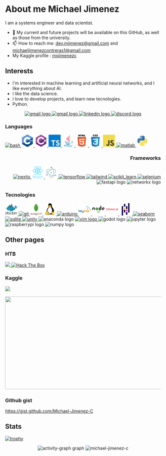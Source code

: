 # About me Michael Jimenez

I am a systems engineer and data scientist.

- 💼 My current and future projects will be available on this GitHub, as well as those from the university.
- 📫 How to reach me: dev.mjimenez@gmail.com and michaeljimenezcontreras1@gmail.com
- My Kaggle profile : [msjimenezc](https://www.kaggle.com/msjimenezc)

## Interests

- I'm interested in machine learning and artificial neural networks, and I like everything about AI.
- I like the data science.
- I love to develop projects, and learn new tecnologies.
- Python.

<div align="center">
  <a href="mailto:dev.mjimenez@gmail.com">
  <img src="https://img.shields.io/static/v1?message=gmail&logo=gmail&label=dev.mjimenez&color=D14836&logoColor=white&labelColor=&style=for-the-badge" height="35" alt="gmail logo"  />
  </a>
  <a  href="mailto:michaeljimenezcontreras1@gmail.com">
    <img src="https://img.shields.io/static/v1?message=GMAIL&logo=gmail&label=&color=D14836&logoColor=white&labelColor=&style=for-the-badge" height="35" alt="gmail logo"  />
  </a>
  <a href="https://www.linkedin.com/in/jimenezmichael">
  <img src="https://img.shields.io/static/v1?message=LinkedIn&logo=linkedin&label=&color=0077B5&logoColor=white&labelColor=&style=for-the-badge" height="35" alt="linkedin logo"  />
  </a>
  <a href="https://discordapp.com/users/michaelj1831" target="_blank">
    <img src="https://img.shields.io/static/v1?message=discord&logo=discord&label=Michael&color=7289DA&logoColor=white&labelColor=&style=for-the-badge" height="35" alt="discord logo"  />
  </a>
</div>
<!----------------------------------------------------------------------------------------------------------------------------->
<div align = "left">
<h3 align="left">Languages</h3>

<a href="https://www.gnu.org/software/bash/" target="_blank" rel="noreferrer">
<img src="https://www.vectorlogo.zone/logos/gnu_bash/gnu_bash-icon.svg" alt="bash" width="40" height="40"/>
</a>
<a href="https://www.w3schools.com/cpp/" target="_blank" rel="noreferrer">
<img src="https://raw.githubusercontent.com/devicons/devicon/master/icons/cplusplus/cplusplus-original.svg" alt="cplusplus" width="40" height="40"/>
</a>
<a href="https://www.w3schools.com/cs/" target="_blank" rel="noreferrer">
<img src="https://raw.githubusercontent.com/devicons/devicon/master/icons/csharp/csharp-original.svg" alt="csharp" width="40" height="40"/>
</a>
<a href="https://www.typescriptlang.org/" target="_blank" rel="noreferrer">
<img src="https://raw.githubusercontent.com/devicons/devicon/master/icons/typescript/typescript-original.svg" alt="typescript" width="40" height="40"/>
</a>
<a href="https://www.java.com" target="_blank" rel="noreferrer">
<img src="https://raw.githubusercontent.com/devicons/devicon/master/icons/java/java-original.svg" alt="java" width="40" height="40"/>
</a>
<a href="https://www.w3.org/html/" target="_blank" rel="noreferrer">
<img src="https://raw.githubusercontent.com/devicons/devicon/master/icons/html5/html5-original-wordmark.svg" alt="html5" width="40" height="40"/>
</a>
<a href="https://www.w3schools.com/css/" target="_blank" rel="noreferrer">
<img src="https://raw.githubusercontent.com/devicons/devicon/master/icons/css3/css3-original-wordmark.svg" alt="css3" width="40" height="40"/>
<a>
<a href="https://developer.mozilla.org/en-US/docs/Web/JavaScript" target="_blank" rel="noreferrer">
<img src="https://raw.githubusercontent.com/devicons/devicon/master/icons/javascript/javascript-original.svg" alt="javascript" width="40" height="40"/>
</a>
<a href="https://www.mathworks.com/" target="_blank" rel="noreferrer">
<img src="https://upload.wikimedia.org/wikipedia/commons/2/21/Matlab_Logo.png" alt="matlab" width="40" height="40"/>
</a>
<a href="https://www.python.org" target="_blank" rel="noreferrer">
<img src="https://raw.githubusercontent.com/devicons/devicon/master/icons/python/python-original.svg" alt="python" width="40" height="40"/>
</a>
</div>
<!----------------------------------------------------------------------------------------------------------------------------->

<div align="right">
<h3 align="right">Frameworks</h3>
<a href="https://nextjs.org/" target="_blank" rel="noreferrer">
<img src="https://cdn.worldvectorlogo.com/logos/nextjs-2.svg" alt="nextjs" width="40" height="40"/>
</a>
<a href="https://reactjs.org/" target="_blank" rel="noreferrer">
<img src="https://raw.githubusercontent.com/devicons/devicon/master/icons/react/react-original-wordmark.svg" alt="react" width="40" height="40"/>
</a>
<a href="https://www.electronjs.org" target="_blank" rel="noreferrer">
<img src="https://raw.githubusercontent.com/devicons/devicon/master/icons/electron/electron-original.svg" alt="electron" width="40" height="40"/>
<a>
<a href="https://www.tensorflow.org" target="_blank" rel="noreferrer">
<img src="https://www.vectorlogo.zone/logos/tensorflow/tensorflow-icon.svg" alt="tensorflow" width="40" height="40"/>
</a>
<a href="https://tailwindcss.com/" target="_blank" rel="noreferrer">
<img src="https://www.vectorlogo.zone/logos/tailwindcss/tailwindcss-icon.svg" alt="tailwind" width="40" height="40"/>
</a>
<a href="https://scikit-learn.org/" target="_blank" rel="noreferrer">
<img src="https://upload.wikimedia.org/wikipedia/commons/0/05/Scikit_learn_logo_small.svg" alt="scikit_learn" width="40" height="40"/>
</a>
<a href="https://www.selenium.dev" target="_blank" rel="noreferrer">
<img src="https://raw.githubusercontent.com/detain/svg-logos/780f25886640cef088af994181646db2f6b1a3f8/svg/selenium-logo.svg" alt="selenium" width="40" height="40"/>
</a>
<img src="https://cdn.jsdelivr.net/gh/devicons/devicon/icons/fastapi/fastapi-original.svg" height="40" alt="fastapi logo" />
<img src="https://cdn.jsdelivr.net/gh/devicons/devicon/icons/networkx/networkx-original.svg" height="40" alt="networkx logo"  />
</div>
<!----------------------------------------------------------------------------------------------------------------------------->
<h3 align="left">Tecnologies</h3>

<p>

<a href="https://www.docker.com/" target="_blank" rel="noreferrer">
<img src="https://raw.githubusercontent.com/devicons/devicon/master/icons/docker/docker-original-wordmark.svg" alt="docker" width="40" height="40"/>
<a>
<a href="https://git-scm.com/" target="_blank" rel="noreferrer">
<img src="https://www.vectorlogo.zone/logos/git-scm/git-scm-icon.svg" alt="git" width="40" height="40"/>
<a>
<a href="https://www.mongodb.com/" target="_blank" rel="noreferrer">
<img src="https://raw.githubusercontent.com/devicons/devicon/master/icons/mongodb/mongodb-original-wordmark.svg" alt="mongodb" width="40" height="40"/>
</a>
<a href="https://www.linux.org/" target="_blank" rel="noreferrer">
<img src="https://raw.githubusercontent.com/devicons/devicon/master/icons/linux/linux-original.svg" alt="linux" width="40" height="40"/>
</a>
<a href="https://www.arduino.cc/" target="_blank" rel="noreferrer"> 
<img src="https://cdn.worldvectorlogo.com/logos/arduino-1.svg" alt="arduino" width="40" height="40"/>
</a>
<a href="https://www.mysql.com/" target="_blank" rel="noreferrer">
<img src="https://raw.githubusercontent.com/devicons/devicon/master/icons/mysql/mysql-original-wordmark.svg" alt="mysql" width="40" height="40"/>
</a>
<a href="https://nodejs.org" target="_blank" rel="noreferrer">
<img src="https://raw.githubusercontent.com/devicons/devicon/master/icons/nodejs/nodejs-original-wordmark.svg" alt="nodejs" width="40" height="40"/>
</a>
<a href="https://www.oracle.com/" target="_blank" rel="noreferrer">
<img src="https://raw.githubusercontent.com/devicons/devicon/master/icons/oracle/oracle-original.svg" alt="oracle" width="40" height="40"/>
</a>
<a href="https://pandas.pydata.org/" target="_blank" rel="noreferrer">
<img src="https://raw.githubusercontent.com/devicons/devicon/2ae2a900d2f041da66e950e4d48052658d850630/icons/pandas/pandas-original.svg" alt="pandas" width="40" height="40"/>
</a>
<a href="https://seaborn.pydata.org/" target="_blank" rel="noreferrer">
<img src="https://seaborn.pydata.org/_images/logo-mark-lightbg.svg" alt="seaborn" width="40" height="40"/>
</a>
<a href="https://www.sqlite.org/" target="_blank" rel="noreferrer">
<img src="https://www.vectorlogo.zone/logos/sqlite/sqlite-icon.svg" alt="sqlite" width="40" height="40"/>
</a>
<a href="https://unity.com/" target="_blank" rel="noreferrer">
<img src="https://www.vectorlogo.zone/logos/unity3d/unity3d-icon.svg" alt="unity" width="40" height="40"/>
</a>
<a>
<img src="https://cdn.jsdelivr.net/gh/devicons/devicon/icons/anaconda/anaconda-original.svg" height="40" alt="anaconda logo"  />
</a>
<a href="https://www.vim.org/" target="_blank" rel="noreferr">
<img src="https://cdn.jsdelivr.net/gh/devicons/devicon/icons/vim/vim-original.svg" height="40" alt="vim logo"  />
</a>

<img src="https://cdn.jsdelivr.net/gh/devicons/devicon/icons/godot/godot-original.svg" height="40" alt="godot logo"  />

<img src="https://cdn.jsdelivr.net/gh/devicons/devicon/icons/jupyter/jupyter-original.svg" height="40" alt="jupyter logo"  />


<img src="https://cdn.jsdelivr.net/gh/devicons/devicon/icons/raspberrypi/raspberrypi-original.svg" height="40" alt="raspberrypi logo"  />

<img src="https://cdn.jsdelivr.net/gh/devicons/devicon/icons/numpy/numpy-original.svg" height="40" alt="numpy logo"  />

</p>

<!------------------------------------------------------------------------------------------------------------------------------>

## Other pages

### HTB
<a href="https://app.hackthebox.com/profile/1754256" target="_blank">
    <img src="https://app.hackthebox.com/images/logos/htb_ic2.svg" width = 50px></img><span> </span><img src="https://www.hackthebox.eu/badge/image/1754256" alt="Hack The Box">
  </a>

### Kaggle
<img src="https://www.kaggle.com/static/images/site-logo.svg" height="40px"></img>

<a href="https://www.kaggle.com/msjimenezc">
  <img src="https://mai--kaggle-card--wdnwqn8bw5k9.code.run/msjimenezc?pass=None" width="600" height="300"></img>
</a>

### Github gist
https://gist.github.com/Michael-Jimenez-C


## Stats
[![trophy](https://github-profile-trophy.vercel.app/?username=Michael-Jimenez-C&theme=onedark)](https://github.com/Michael-Jimenez-C/github-profile-troph)

<div align="center">
 <img src="https://github-readme-activity-graph.vercel.app/graph?username=Michael-Jimenez-C&radius=16&theme=nord&area=true&order=5&hide_title=true&hide_border=true&custom_title=Actividad" height="300" alt="activity-graph graph"  />
 
<img src="https://github-readme-stats.vercel.app/api?username=Michael-Jimenez-C&show_icons=true<&theme=one_dark_pro&disable_animations=false&locale=en" alt="michael-jimenez-c" height="250"/>

 
</div>
